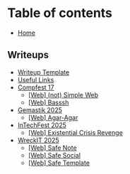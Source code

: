 # Table of contents

* [Home](README.md)

## Writeups

* [Writeup Template](writeups/writeup-template.md)
* [Useful Links](writeups/useful-links.md)
* [Compfest 17](writeups/compfest-17/README.md)
  * [\[Web\] (not) Simple Web](writeups/compfest-17/web-not-simple-web.md)
  * [\[Web\] Basssh](writeups/compfest-17/web-basssh.md)
* [Gemastik 2025](writeups/gemastik-2025/README.md)
  * [\[Web\] Agar-Agar](writeups/gemastik-2025/web-agar-agar.md)
* [InTechFest 2025](writeups/intechfest-2025/README.md)
  * [\[Web\] Existential Crisis Revenge](writeups/intechfest-2025/web-existential-crisis-revenge.md)
* [WreckIT 2025](writeups/wreckit-2025/README.md)
  * [\[Web\] Safe Note](writeups/wreckit-2025/web-safe-note.md)
  * [\[Web\] Safe Social](writeups/wreckit-2025/web-safe-social.md)
  * [\[Web\] Safe Template](writeups/wreckit-2025/web-safe-template.md)
